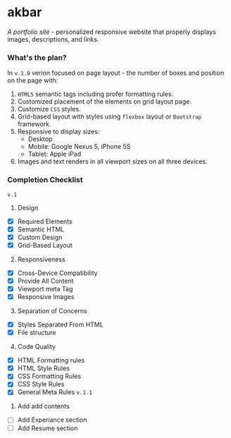 # akbar
_A portfolio site_ - personalized responsive website that properly displays images, descriptions, and links.
### What's the plan?
In `v.1.0` verion focused on page layout - the number of boxes and position on the page with:
1. `HTML5` semantic tags including profer formatting rules.
2. Customized placement of the elements on grid layout page.
3. Customize `CSS` styles.
4. Grid-based layout with styles using `flexbox` layout or `Bootstrap` framework.
5. Responsive to display sizes:
    - Desktop 
    - Mobile: Google Nexus 5, iPhone 5S
    - Tablet: Apple iPad
6. Images and text renders in all viewport sizes on all three devices.
### Completion Checklist
`v.1`
1. Design
- [X] Required Elements
- [X] Semantic HTML
- [X] Custom Design
- [X] Grid-Based Layout
2. Responsiveness
- [X] Cross-Device Compatibility
- [X] Provide All Content
- [X] Viewport meta Tag
- [X] Responsive Images
3. Separation of Concerns
- [X] Styles Separated From HTML
- [x] File structure
4. Code Quality
- [X] HTML Formatting rules
- [X] HTML Style Rules
- [X] CSS Formatting Rules
- [X] CSS Style Rules
- [X] General Meta Rules
`v.1.1`
1. Add add contents
- [ ] Add Experiance section
- [ ] Add Resume section
